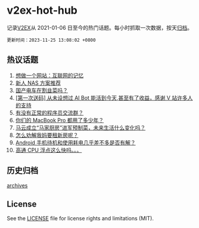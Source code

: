 # v2ex-hot-hub

 记录[V2EX](https://www.v2ex.com/)从 2021-01-06 日至今的热门话题。每小时抓取一次数据，按天[归档](archives)。

`更新时间：2023-11-25 13:08:02 +0800`

## 热议话题

1. [想做一个网站：互联网的记忆](https://www.v2ex.com/t/994818)
1. [新人 NAS 方案推荐](https://www.v2ex.com/t/994862)
1. [国产电车在割韭菜吗？](https://www.v2ex.com/t/994845)
1. [[第一次送码] 从未设想过 AI Bot 能活到今天,甚至有了收益，感谢 V 站许多人的支持](https://www.v2ex.com/t/995010)
1. [有没有正常的程序员交流群？](https://www.v2ex.com/t/994819)
1. [你们的 MacBook Pro 都用了多少年？](https://www.v2ex.com/t/994941)
1. [马云成立“马家厨房”进军预制菜，未来生活什么变化吗？](https://www.v2ex.com/t/994875)
1. [怎么劝解我妈要租新房呢？](https://www.v2ex.com/t/994848)
1. [Android 手机待机和使用耗电几乎差不多是否有解？](https://www.v2ex.com/t/994866)
1. [高通 CPU 浮点这么快吗。。。](https://www.v2ex.com/t/994966)

## 历史归档

[archives](archives)

## License

See the [LICENSE](LICENSE) file for license rights and limitations (MIT).
